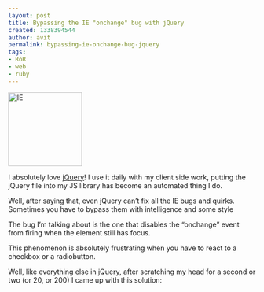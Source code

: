 ```yaml
---
layout: post
title: Bypassing the IE "onchange" bug with jQuery
created: 1338394544
author: avit
permalink: bypassing-ie-onchange-bug-jquery
tags:
- RoR
- web
- ruby
---
```

<a href='http://www.kensodev.com/2009/10/20/bypassing-the-ie-onchange-bug-with-jquery/internetexplorer_1/' rel='attachment wp-att-206'><img alt='IE' class='size-thumbnail wp-image-206 alignleft' height='150' src='http://www.kensodev.com/wp-content/uploads/2009/10/InternetExplorer_1-150x150.jpg' title='IE' width='150' /></a>
<p>I absolutely love <a href='http://www.jquery.com'>jQuery</a>! I use it daily with my client side work, putting the jQuery file into my JS library has become an automated thing I do.</p>

<p>Well, after saying that, even jQuery can’t fix all the IE bugs and quirks. Sometimes you have to bypass them with intelligence and some style<!--more--></p>

<p>The bug I’m talking about is the one that disables the “onchange” event from firing when the element still has focus.</p>

<p>This phenomenon is absolutely frustrating when you have to react to a checkbox or a radiobutton.</p>

<p>Well, like everything else in jQuery, after scratching my head for a second or two (or 20, or 200) I came up with this solution:</p>
<script src='http://gist.github.com/214459.js' />
<p>This works like a charm.</p>

<p>Good luck! If you find it useful drop me a line in the comments below…</p>
      
    <img src="http://feeds.feedburner.com/~r/KensoDev-en/~4/gD1Te7fkhi4" height="1" width="1"/>
